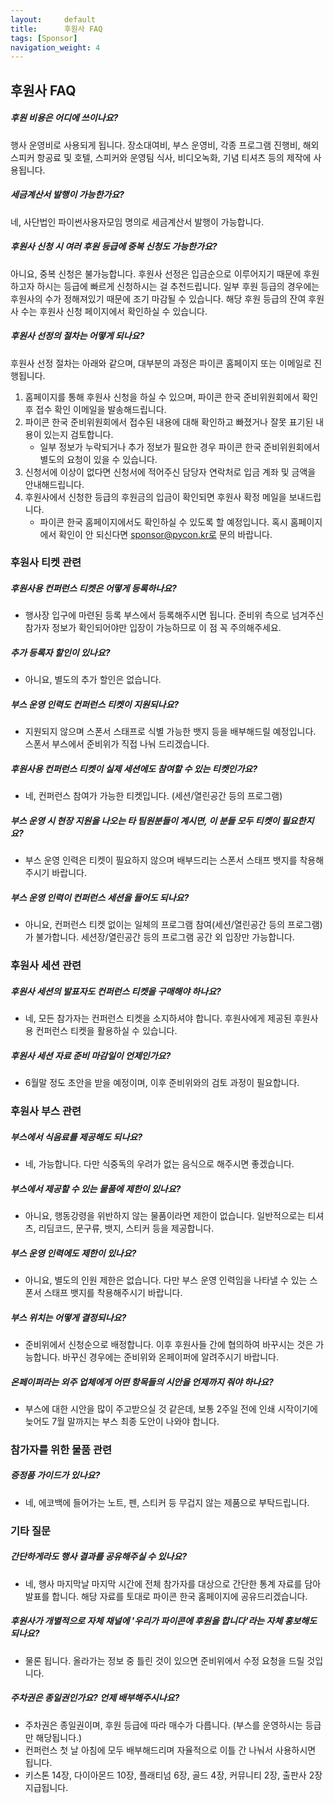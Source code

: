 ```yaml
---
layout:     default
title:      후원사 FAQ
tags: [Sponsor]
navigation_weight: 4
---
```

## 후원사 FAQ

##### 후원 비용은 어디에 쓰이나요?

행사 운영비로 사용되게 됩니다. 장소대여비, 부스 운영비, 각종 프로그램 진행비, 해외 스피커 항공료 및 호텔, 스피커와 운영팀 식사, 비디오녹화, 기념 티셔츠 등의 제작에 사용됩니다.

##### 세금계산서 발행이 가능한가요?

네, 사단법인 파이썬사용자모임 명의로 세금계산서 발행이 가능합니다.

##### 후원사 신청 시 여러 후원 등급에 중복 신청도 가능한가요?

아니요, 중복 신청은 불가능합니다. 후원사 선정은 입금순으로 이루어지기 때문에 후원하고자 하시는 등급에 빠르게 신청하시는 걸 추천드립니다.
일부 후원 등급의 경우에는 후원사의 수가 정해져있기 때문에 조기 마감될 수 있습니다.
해당 후원 등급의 잔여 후원사 수는 후원사 신청 페이지에서 확인하실 수 있습니다.

##### 후원사 선정의 절차는 어떻게 되나요?

후원사 선정 절차는 아래와 같으며, 대부분의 과정은 파이콘 홈페이지 또는 이메일로 진행됩니다.
  1. 홈페이지를 통해 후원사 신청을 하실 수 있으며, 파이콘 한국 준비위원회에서 확인 후 접수 확인 이메일을 발송해드립니다.
  2. 파이콘 한국 준비위원회에서 접수된 내용에 대해 확인하고 빠졌거나 잘못 표기된 내용이 있는지 검토합니다.
      - 일부 정보가 누락되거나 추가 정보가 필요한 경우 파이콘 한국 준비위원회에서 별도의 요청이 있을 수 있습니다.
  3. 신청서에 이상이 없다면 신청서에 적어주신 담당자 연락처로 입금 계좌 및 금액을 안내해드립니다.
  4. 후원사에서 신청한 등급의 후원금의 입금이 확인되면 후원사 확정 메일을 보내드립니다.
      - 파이콘 한국 홈페이지에서도 확인하실 수 있도록 할 예정입니다. 혹시 홈페이지에서 확인이 안 되신다면 sponsor@pycon.kr로 문의 바랍니다.

### 후원사 티켓 관련

##### 후원사용 컨퍼런스 티켓은 어떻게 등록하나요?

- 행사장 입구에 마련된 등록 부스에서 등록해주시면 됩니다. 준비위 측으로 넘겨주신 참가자 정보가 확인되어야만 입장이 가능하므로 이 점 꼭 주의해주세요.

##### 추가 등록자 할인이 있나요?

- 아니요, 별도의 추가 할인은 없습니다.

##### 부스 운영 인력도 컨퍼런스 티켓이 지원되나요?

- 지원되지 않으며 스폰서 스태프로 식별 가능한 뱃지 등을 배부해드릴 예정입니다. 스폰서 부스에서 준비위가 직접 나눠 드리겠습니다.

##### 후원사용 컨퍼런스 티켓이 실제 세션에도 참여할 수 있는 티켓인가요?

- 네, 컨퍼런스 참여가 가능한 티켓입니다. (세션/열린공간 등의 프로그램)

##### 부스 운영 시 현장 지원을 나오는 타 팀원분들이 계시면, 이 분들 모두 티켓이 필요한지요?

- 부스 운영 인력은 티켓이 필요하지 않으며 배부드리는 스폰서 스태프 뱃지를 착용해주시기 바랍니다.

##### 부스 운영 인력이 컨퍼런스 세션을 들어도 되나요?

- 아니요, 컨퍼런스 티켓 없이는 일체의 프로그램 참여(세션/열린공간 등의 프로그램)가 불가합니다. 세션장/열린공간 등의 프로그램 공간 외 입장만 가능합니다.

### 후원사 세션 관련

##### 후원사 세션의 발표자도 컨퍼런스 티켓을 구매해야 하나요?

- 네, 모든 참가자는 컨퍼런스 티켓을 소지하셔야 합니다. 후원사에게 제공된 후원사용 컨퍼런스 티켓을 활용하실 수 있습니다.

##### 후원사 세션 자료 준비 마감일이 언제인가요?

- 6월말 정도 초안을 받을 예정이며, 이후 준비위와의 검토 과정이 필요합니다.

### 후원사 부스 관련

##### 부스에서 식음료를 제공해도 되나요?

- 네, 가능합니다. 다만 식중독의 우려가 없는 음식으로 해주시면 좋겠습니다.

##### 부스에서 제공할 수 있는 물품에 제한이 있나요?

- 아니요, 행동강령을 위반하지 않는 물품이라면 제한이 없습니다. 일반적으로는 티셔츠, 리딤코드, 문구류, 뱃지, 스티커 등을 제공합니다.

##### 부스 운영 인력에도 제한이 있나요?

- 아니요, 별도의 인원 제한은 없습니다. 다만 부스 운영 인력임을 나타낼 수 있는 스폰서 스태프 뱃지를 착용해주시기 바랍니다.

##### 부스 위치는 어떻게 결정되나요?

- 준비위에서 신청순으로 배정합니다. 이후 후원사들 간에 협의하여 바꾸시는 것은 가능합니다. 바꾸신 경우에는 준비위와 온페이퍼에 알려주시기 바랍니다.

##### 온페이퍼라는 외주 업체에게 어떤 항목들의 시안을 언제까지 줘야 하나요?

- 부스에 대한 시안을 많이 주고받으실 것 같은데, 보통 2주일 전에 인쇄 시작이기에 늦어도 7월 말까지는 부스 최종 도안이 나와야 합니다.

### 참가자를 위한 물품 관련

##### 증정품 가이드가 있나요?

- 네, 에코백에 들어가는 노트, 펜, 스티커 등 무겁지 않는 제품으로 부탁드립니다.

### 기타 질문

##### 간단하게라도 행사 결과를 공유해주실 수 있나요?

- 네, 행사 마지막날 마지막 시간에 전체 참가자를 대상으로 간단한 통계 자료를 담아 발표를 합니다. 해당 자료를 토대로 파이콘 한국 홈페이지에 공유드리겠습니다.

##### 후원사가 개별적으로 자체 채널에 '우리가 파이콘에 후원을 합니다'라는 자체 홍보해도 되나요?

- 물론 됩니다. 올라가는 정보 중 틀린 것이 있으면 준비위에서 수정 요청을 드릴 것입니다.

##### 주차권은 종일권인가요? 언제 배부해주시나요?

- 주차권은 종일권이며, 후원 등급에 따라 매수가 다릅니다. (부스를 운영하시는 등급만 해당됩니다.)
- 컨퍼런스 첫 날 아침에 모두 배부해드리며 자율적으로 이틀 간 나눠서 사용하시면 됩니다.
- 키스톤 14장, 다이아몬드 10장, 플래티넘 6장, 골드 4장, 커뮤니티 2장, 출판사 2장 지급됩니다.